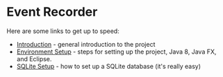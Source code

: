 # Event Recorder
Here are some links to get up to speed:

- [Introduction](https://trello.com/c/uxYDV0NR/87-introduction) - general introduction to the project
- [Environment Setup](https://trello.com/c/MDSEnFGh/88-setting-up-your-programming-environment) - steps for setting up the project, Java 8, Java FX, and Eclipse.
- [SQLite Setup](https://trello.com/c/mKSE4q3z/106-sqlite-database) - how to set up a SQLite database (it's really easy)
